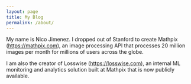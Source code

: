 ```yaml
---
layout: page
title: My Blog
permalink: /about/
---
```

My name is Nico Jimenez.  I dropped out of Stanford to create Mathpix (<https://mathpix.com>), an image processing API that processes 20 million images per month for millions of users across the globe.

I am also the creator of Losswise (<https://losswise.com>), an internal ML monitoring and analytics solution built at Mathpix that is now publicly available.
